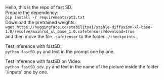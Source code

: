 Hello, this is the repo of fast SD.  
Prepare the dependency:  
`pip install -r requirements/pt2.txt`  
Download the pretrained weights:  
`wget https://huggingface.co/stabilityai/stable-diffusion-xl-base-1.0/resolve/main/sd_xl_base_1.0.safetensors?download=true`  
and then move the file `.safetensor` to the folder `./checkpoints`  

Test inference with fastSD:    
`python fastSD.py` and text in the prompt one by one.    

Test inference with fastSD on Video:  
`python fastSD_sdv.py` and text in the name of the picture inside the folder '/inputs' one by one.   
